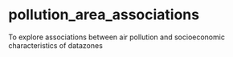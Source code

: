 # pollution_area_associations
To explore associations between air pollution and socioeconomic characteristics of datazones
